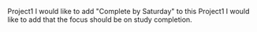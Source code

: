 Project1
I would like to add "Complete by Saturday" to this Project1
I would like to add that the focus should be on study completion.
